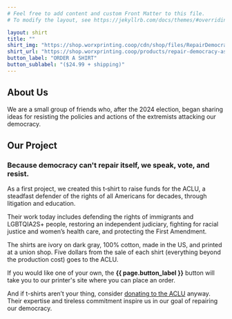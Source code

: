 ```yaml
---
# Feel free to add content and custom Front Matter to this file.
# To modify the layout, see https://jekyllrb.com/docs/themes/#overriding-theme-defaults

layout: shirt
title: ""
shirt_img: "https://shop.worxprinting.coop/cdn/shop/files/RepairDemocracymockup.png"
shirt_url: "https://shop.worxprinting.coop/products/repair-democracy-asphalt-t-shirt"
button_label: "ORDER A SHIRT"
button_sublabel: "($24.99 + shipping)"
---
```


## About Us
We are a small group of friends who, after the 2024 election, began sharing ideas for resisting the policies and actions of the extremists attacking our democracy. 

## Our Project
### Because democracy can't repair itself, we speak, vote, and resist.
As a first project, we created this t&#8209;shirt to raise funds for the ACLU,
a steadfast defender of the rights of all Americans for decades, through litigation and education.

Their work today includes defending the rights of immigrants and LGBTQIA2S+ people, restoring an independent judiciary, fighting for racial justice and women’s health care, and protecting the First Amendment.

The shirts are ivory on dark gray, 100% cotton, made in the US, and printed at a union shop. Five dollars from the sale of each shirt (everything beyond the production cost) goes to the ACLU.

If you would like one of your own, the **{{ page.button_label }}** button will take you to our printer's site where you can place an order.

And if t-shirts aren’t your thing, consider [donating to the ACLU][aclu-donate] anyway. Their expertise and tireless commitment inspire us in our goal of repairing our democracy.

[aclu]: <https://aclu.org>
[aclu-donate]: <https://aclu.org/give/now>
